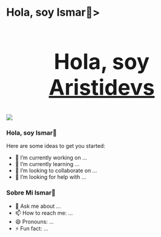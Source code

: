 <div aling="center">
<h1 aling="center"> Hola, soy Ismar👋>  
<div align="center">
<h1 align="center">Hola, soy <a href="https://aristi.dev">Aristidevs</a></h1>
</div>
<img src="https://i.imgur.com/weNbhGZ.png">
  
  
  ### Hola, soy Ismar👋
Here are some ideas to get you started:

- 🔭 I’m currently working on ...
- 🌱 I’m currently learning ...
- 👯 I’m looking to collaborate on ...
- 🤔 I’m looking for help with ...
### Sobre Mi Ismar👋
- 💬 Ask me about ...
- 📫 How to reach me: ...
- 😄 Pronouns: ...
- ⚡ Fun fact: ...
<!--
-->
